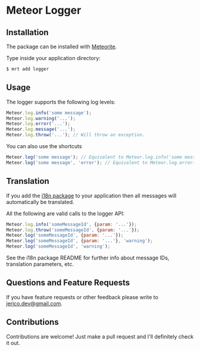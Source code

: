 Meteor Logger
=============

Installation
------------

The package can be installed with [Meteorite](https://github.com/oortcloud/meteorite/).

Type inside your application directory:

``` sh
$ mrt add logger
```

Usage
-----

The logger supports the following log levels:

``` javascript
Meteor.log.info('some message');
Meteor.log.warning('...');
Meteor.log.error('...');
Meteor.log.message('...');
Meteor.log.throw('...'); // Will throw an exception.
```

You can also use the shortcuts

``` javascript
Meteor.log('some message'); // Equivalent to Meteor.log.info('some message')
Meteor.log('some message', 'error'); // Equivalent to Meteor.log.error('some message')
```


Translation
-----------

If you add the [i18n package](https://atmosphere.meteor.com/package/i18n) to your application
then all messages will automatically be translated.

All the following are valid calls to the logger API:

``` javascript
Meteor.log.info('someMessageId', {param: '...'});
Meteor.log.throw('someMessageId', {param: '...'});
Meteor.log('someMessageId', {param: '...'});
Meteor.log('someMessageId', {param: '...'}, 'warning');
Meteor.log('someMessageId', 'warning');
```

See the i18n package README for further info about message IDs, translation parameters, etc.


Questions and Feature Requests
------------------------------

If you have feature requests or other feedback please write to jerico.dev@gmail.com.


Contributions
-------------

Contributions are welcome! Just make a pull request and I'll definitely check it out.
